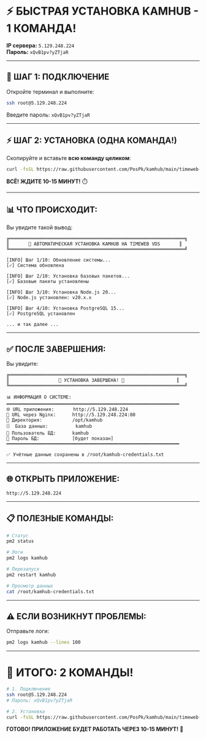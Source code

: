 # ⚡ БЫСТРАЯ УСТАНОВКА KAMHUB - 1 КОМАНДА!

**IP сервера:** `5.129.248.224`  
**Пароль:** `xQvB1pv?yZTjaR`

---

## 🚀 ШАГ 1: ПОДКЛЮЧЕНИЕ

Откройте терминал и выполните:

```bash
ssh root@5.129.248.224
```

Введите пароль: `xQvB1pv?yZTjaR`

---

## ⚡ ШАГ 2: УСТАНОВКА (ОДНА КОМАНДА!)

Скопируйте и вставьте **всю команду целиком**:

```bash
curl -fsSL https://raw.githubusercontent.com/PosPk/kamhub/main/timeweb-vds-install.sh | bash
```

**ВСЁ! ЖДИТЕ 10-15 МИНУТ!** ⏱️

---

## 📊 ЧТО ПРОИСХОДИТ:

Вы увидите такой вывод:

```
╔════════════════════════════════════════════════════════════════╗
║       🚀 АВТОМАТИЧЕСКАЯ УСТАНОВКА KAMHUB НА TIMEWEB VDS       ║
╚════════════════════════════════════════════════════════════════╝

[INFO] Шаг 1/10: Обновление системы...
[✓] Система обновлена

[INFO] Шаг 2/10: Установка базовых пакетов...
[✓] Базовые пакеты установлены

[INFO] Шаг 3/10: Установка Node.js 20...
[✓] Node.js установлен: v20.x.x

[INFO] Шаг 4/10: Установка PostgreSQL 15...
[✓] PostgreSQL установлен

... и так далее ...
```

---

## ✅ ПОСЛЕ ЗАВЕРШЕНИЯ:

Вы увидите:

```
╔════════════════════════════════════════════════════════════════╗
║                  🎉 УСТАНОВКА ЗАВЕРШЕНА! 🎉                   ║
╚════════════════════════════════════════════════════════════════╝

📊 ИНФОРМАЦИЯ О СИСТЕМЕ:
━━━━━━━━━━━━━━━━━━━━━━━━━━━━━━━━━━━━━━━━━━━━━━━━━━━━━━━━━━━━━━━
🌐 URL приложения:       http://5.129.248.224
🔗 URL через Nginx:      http://5.129.248.224:80
📁 Директория:           /opt/kamhub
🗄️  База данных:          kamhub
👤 Пользователь БД:      kamhub
🔑 Пароль БД:            [будет показан]
━━━━━━━━━━━━━━━━━━━━━━━━━━━━━━━━━━━━━━━━━━━━━━━━━━━━━━━━━━━━━━━

✅ Учётные данные сохранены в /root/kamhub-credentials.txt
```

---

## 🌐 ОТКРЫТЬ ПРИЛОЖЕНИЕ:

```
http://5.129.248.224
```

---

## 📋 ПОЛЕЗНЫЕ КОМАНДЫ:

```bash
# Статус
pm2 status

# Логи
pm2 logs kamhub

# Перезапуск
pm2 restart kamhub

# Просмотр данных
cat /root/kamhub-credentials.txt
```

---

## ⚠️ ЕСЛИ ВОЗНИКНУТ ПРОБЛЕМЫ:

Отправьте логи:

```bash
pm2 logs kamhub --lines 100
```

---

# 🎯 ИТОГО: 2 КОМАНДЫ!

```bash
# 1. Подключение
ssh root@5.129.248.224
# Пароль: xQvB1pv?yZTjaR

# 2. Установка
curl -fsSL https://raw.githubusercontent.com/PosPk/kamhub/main/timeweb-vds-install.sh | bash
```

**ГОТОВО! ПРИЛОЖЕНИЕ БУДЕТ РАБОТАТЬ ЧЕРЕЗ 10-15 МИНУТ!** 🎉
